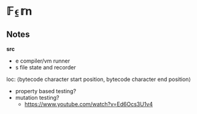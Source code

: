 # 𝔽⍷𝕣n
## Notes

**src**
- e         compiler/vm runner
- s         file state and recorder

loc: ⟨bytecode character start position, bytecode character end position⟩


- property based testing?
- mutation testing?
    - https://www.youtube.com/watch?v=Ed6Ocs3U1v4

